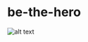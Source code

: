 # be-the-hero

![alt text](https://www.icoldo.com/wordpress/wp-content/uploads/2018/02/js_node_js_react_logos-300x225.png)
